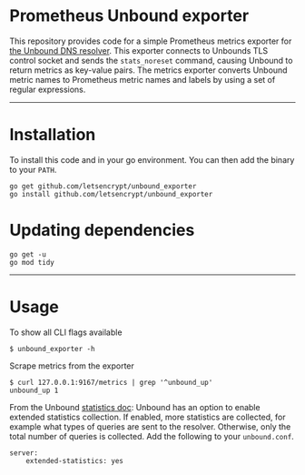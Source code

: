 # Prometheus Unbound exporter

This repository provides code for a simple Prometheus metrics exporter
for [the Unbound DNS resolver](https://unbound.net/). This exporter
connects to Unbounds TLS control socket and sends the `stats_noreset`
command, causing Unbound to return metrics as key-value pairs. The
metrics exporter converts Unbound metric names to Prometheus metric
names and labels by using a set of regular expressions.

- - - -

# Installation

To install this code and in your go environment. You can then add the binary to your `PATH`.

    go get github.com/letsencrypt/unbound_exporter
    go install github.com/letsencrypt/unbound_exporter

# Updating dependencies

```
go get -u
go mod tidy
```

- - - -

# Usage

To show all CLI flags available

    $ unbound_exporter -h

Scrape metrics from the exporter

    $ curl 127.0.0.1:9167/metrics | grep '^unbound_up'
    unbound_up 1

From the Unbound [statistics doc](https://www.nlnetlabs.nl/documentation/unbound/howto-statistics/): Unbound has an option to enable extended statistics collection. If enabled, more statistics are collected, for example what types of queries are sent to the resolver. Otherwise, only the total number of queries is collected. Add the following to your `unbound.conf`.

    server:
	    extended-statistics: yes
